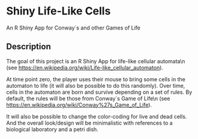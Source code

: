 # Shiny Life-Like Cells
An R Shiny App for Conway´s and other Games of Life

## Description
The goal of this project is an R Shiny App for life-like cellular automata\n
(see https://en.wikipedia.org/wiki/Life-like_cellular_automaton).

At time point zero, the player uses their mouse to bring some cells in the
automaton to life (it will also be possible to do this randomly).
Over time, cells in the automaton are born and survive depending on a set
of rules. By default, the rules will be those from Conway´s Game of Life\n
(see https://en.wikipedia.org/wiki/Conway%27s_Game_of_Life).

It will also be possible to change the color-coding for live and dead cells.
And the overall look/design will be minimalistic with references to a
biological laboratory and a petri dish.